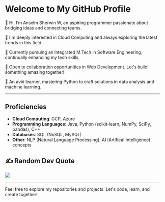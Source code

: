 # Welcome to My GitHub Profile

👋 Hi, I’m Anselm Sherwin W, an aspiring programmer passionate about bridging ideas and connecting teams.

👀 I'm deeply interested in Cloud Computing and always exploring the latest trends in this field.

🌱 Currently pursuing an Integrated M.Tech in Software Engineering, continually enhancing my tech skills.

💞️ Open to collaboration opportunities in Web Development. Let's build something amazing together!

🚀 An avid learner, mastering Python to craft solutions in data analysis and machine learning.

---

## Proficiencies
- **Cloud Computing**: GCP, Azure
- **Programming Languages**: Java, Python (scikit-learn, NumPy, SciPy, pandas), C++
- **Databases**: SQL (NoSQL, MySQL)
- **Other**: NLP (Natural Language Processing), AI (Artifical Intelligence) concepts



## ✍️ Random Dev Quote
![](https://quotes-github-readme.vercel.app/api?type=horizontal&?theme=catppuccin_frappe)

---

Feel free to explore my repositories and projects. Let's code, learn, and create together!

